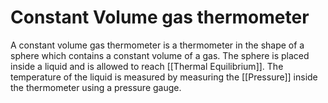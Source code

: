 # Constant Volume gas thermometer

A constant volume gas thermometer is a thermometer in the shape of a sphere which contains a constant volume of a gas. The sphere is placed inside a liquid and is allowed to reach [[Thermal Equilibrium]]. The temperature of the liquid is measured by measuring the [[Pressure]] inside the thermometer using a pressure gauge.